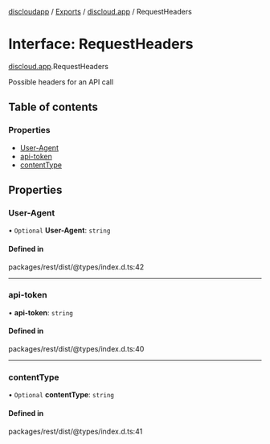 [discloudapp](../README.md) / [Exports](../modules.md) / [discloud.app](../modules/discloud_app.md) / RequestHeaders

# Interface: RequestHeaders

[discloud.app](../modules/discloud_app.md).RequestHeaders

Possible headers for an API call

## Table of contents

### Properties

- [User-Agent](discloud_app.RequestHeaders.md#user-agent)
- [api-token](discloud_app.RequestHeaders.md#api-token)
- [contentType](discloud_app.RequestHeaders.md#contenttype)

## Properties

### User-Agent

• `Optional` **User-Agent**: `string`

#### Defined in

packages/rest/dist/@types/index.d.ts:42

___

### api-token

• **api-token**: `string`

#### Defined in

packages/rest/dist/@types/index.d.ts:40

___

### contentType

• `Optional` **contentType**: `string`

#### Defined in

packages/rest/dist/@types/index.d.ts:41
